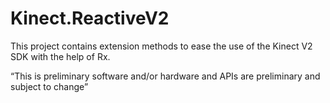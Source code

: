 Kinect.ReactiveV2
=================

This project contains extension methods to ease the use of the Kinect V2 SDK with the help of Rx.

“This is preliminary software and/or hardware and APIs are preliminary and subject to change”
